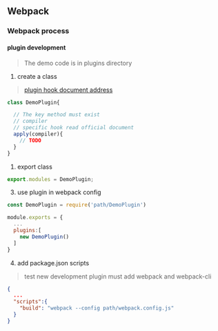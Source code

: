 ## Webpack

### Webpack process




#### plugin development

> The demo code is in plugins directory 
1. create a class

> [plugin hook document address](https://webpack.docschina.org/api/compiler-hooks/)
```js
class DemoPlugin{

  // The key method must exist
  // compiler 
  // specific hook read official document
  apply(compiler){
    // TODO
  }
}
```

1. export class
```js
export.modules = DemoPlugin;
```

3. use plugin in webpack config 
```js
const DemoPlugin = require('path/DemoPlugin')

module.exports = {
  ...
  plugins:[
    new DemoPlugin()
  ]
}
```

4. add package.json scripts 
> test new development plugin must add webpack and webpack-cli
```json
{
  ...
  "scripts":{
    "build": "webpack --config path/webpack.config.js"
  }
}
```
